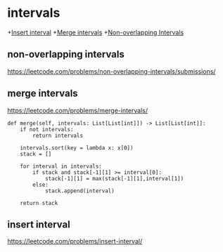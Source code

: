 # intervals
+[Insert interval](#insert-interval)
+[Merge intervals](#merge-intervals)
+[Non-overlapping Intervals](#non-overlapping-intervals)

## non-overlapping intervals

https://leetcode.com/problems/non-overlapping-intervals/submissions/

## merge intervals

https://leetcode.com/problems/merge-intervals/


    def merge(self, intervals: List[List[int]]) -> List[List[int]]:
        if not intervals:
            return intervals
        
        intervals.sort(key = lambda x: x[0])
        stack = []
        
        for interval in intervals:
            if stack and stack[-1][1] >= interval[0]:
                stack[-1][1] = max(stack[-1][1],interval[1])
            else:
                stack.append(interval)
                
        return stack

## insert interval

https://leetcode.com/problems/insert-interval/
